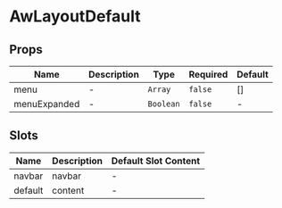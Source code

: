 # AwLayoutDefault

## Props

<!-- @vuese:AwLayoutDefault:props:start -->
|Name|Description|Type|Required|Default|
|---|---|---|---|---|
|menu|-|`Array`|`false`|[]|
|menuExpanded|-|`Boolean`|`false`|-|

<!-- @vuese:AwLayoutDefault:props:end -->






## Slots

<!-- @vuese:AwLayoutDefault:slots:start -->
|Name|Description|Default Slot Content|
|---|---|---|
|navbar|navbar|-|
|default|content|-|

<!-- @vuese:AwLayoutDefault:slots:end -->






